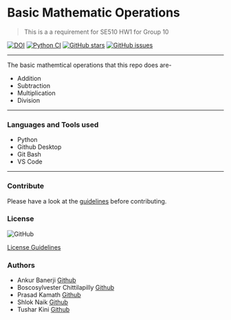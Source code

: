 # Basic Mathematic Operations
>This is a  a requirement for SE510 HW1 for Group 10


[![DOI](https://zenodo.org/badge/528681869.svg)](https://zenodo.org/badge/latestdoi/528681869)
<a href = "https://github.com/boscosylvester-john/se_hw1/actions/workflows/tests.yaml">![Python CI](https://github.com/boscosylvester-john/se_hw1/actions/workflows/tests.yaml/badge.svg)</a> 
[![GitHub stars](https://img.shields.io/github/stars/boscosylvester-john/se_hw1)](https://github.com/boscosylvester-john/se_hw1/stargazers)
[![GitHub issues](https://img.shields.io/github/issues/boscosylvester-john/se_hw1)](https://github.com/boscosylvester-john/se_hw1/issues)

___
The basic mathemtical operations that this repo does are-
* Addition
* Subtraction
* Multiplication
* Division

___

### Languages and Tools used
* Python
* Github Desktop
* Git Bash
* VS Code
___


### Contribute
Please have a look at the [guidelines](https://github.com/boscosylvester-john/se_hw1/blob/main/CONTRIBUTING.md) before contributing.

### License
![GitHub](https://img.shields.io/github/license/boscosylvester-john/se_hw1)</a>

[License Guidelines](https://github.com/boscosylvester-john/se_hw1/blob/main/LICENSE.md)

### Authors
* Ankur Banerji [Github](https://github.com/ankurbanerji3)
* Boscosylvester Chittilapilly [Github](https://github.com/boscosylvester-john)
* Prasad Kamath [Github](https://github.com/kamathprasad9)
* Shlok Naik [Github](https://github.com/shlokio)
* Tushar Kini [Github](https://github.com/tusharkini)










